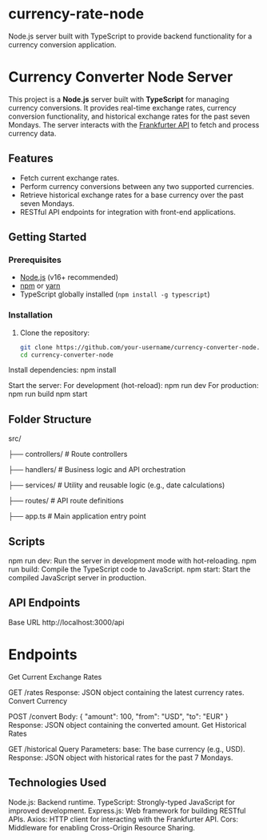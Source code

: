 # currency-rate-node
Node.js server built with TypeScript to provide backend functionality for a currency conversion application.


# Currency Converter Node Server

This project is a **Node.js** server built with **TypeScript** for managing currency conversions. It provides real-time exchange rates, currency conversion functionality, and historical exchange rates for the past seven Mondays. The server interacts with the [Frankfurter API](https://www.frankfurter.app/) to fetch and process currency data.

## Features

- Fetch current exchange rates.
- Perform currency conversions between any two supported currencies.
- Retrieve historical exchange rates for a base currency over the past seven Mondays.
- RESTful API endpoints for integration with front-end applications.

## Getting Started

### Prerequisites

- [Node.js](https://nodejs.org/) (v16+ recommended)
- [npm](https://www.npmjs.com/) or [yarn](https://yarnpkg.com/)
- TypeScript globally installed (`npm install -g typescript`)

### Installation

1. Clone the repository:
   ```bash
   git clone https://github.com/your-username/currency-converter-node.git
   cd currency-converter-node
Install dependencies:
npm install

Start the server:
For development (hot-reload):
npm run dev
For production:
npm run build
npm start


## Folder Structure
src/

   ├── controllers/        # Route controllers
   
   ├── handlers/           # Business logic and API orchestration
   
   ├── services/           # Utility and reusable logic (e.g., date calculations)
   
   ├── routes/             # API route definitions
   
   ├── app.ts              # Main application entry point


## Scripts
npm run dev: Run the server in development mode with hot-reloading.
npm run build: Compile the TypeScript code to JavaScript.
npm start: Start the compiled JavaScript server in production.


## API Endpoints
Base URL
http://localhost:3000/api

# Endpoints
Get Current Exchange Rates

GET /rates
Response: JSON object containing the latest currency rates.
Convert Currency

POST /convert
Body:
{
  "amount": 100,
  "from": "USD",
  "to": "EUR"
}
Response: JSON object containing the converted amount.
Get Historical Rates

GET /historical
Query Parameters:
base: The base currency (e.g., USD).
Response: JSON object with historical rates for the past 7 Mondays.


## Technologies Used
Node.js: Backend runtime.
TypeScript: Strongly-typed JavaScript for improved development.
Express.js: Web framework for building RESTful APIs.
Axios: HTTP client for interacting with the Frankfurter API.
Cors: Middleware for enabling Cross-Origin Resource Sharing.
